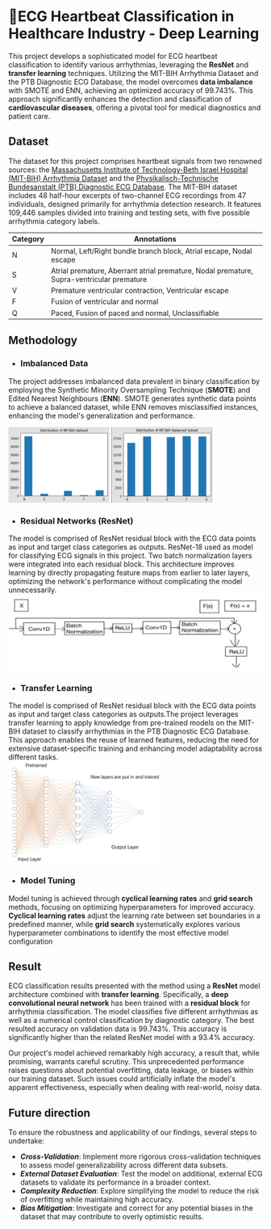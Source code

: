 # :heartbeat:ECG Heartbeat Classification in Healthcare Industry - Deep Learning

This project develops a sophisticated model for ECG heartbeat classification to identify various arrhythmias, leveraging the **ResNet** and **transfer learning** techniques. Utilizing the MIT-BIH Arrhythmia Dataset and the PTB Diagnostic ECG Database, the model overcomes **data imbalance** with SMOTE and ENN, achieving an optimized accuracy of 99.743%. This approach significantly enhances the detection and classification of **cardiovascular diseases**, offering a pivotal tool for medical diagnostics and patient care.  

## Dataset    
The dataset for this project comprises heartbeat signals from two renowned sources: the [Massachusetts Institute of Technology-Beth Israel Hospital (MIT-BIH) Arrhythmia Dataset](https://www.physionet.org/content/mitdb/1.0.0/ "悬停显示") and the [Physikalisch-Technische Bundesanstalt (PTB) Diagnostic ECG Database](https://www.physionet.org/content/ptbdb/1.0.0/ "悬停显示"). The MIT-BIH dataset includes 48 half-hour excerpts of two-channel ECG recordings from 47 individuals, designed primarily for arrhythmia detection research. It features 109,446 samples divided into training and testing sets, with five possible arrhythmia category labels.  

<div>

| Category  | Annotations  |
| ---------- | -----------|
| N  | Normal, Left/Right bundle branch block, Atrial escape, Nodal escape   |  
| S   | Atrial premature, Aberrant atrial premature, Nodal premature, Supra-ventricular premature  | 
| V   | Premature ventricular contraction, Ventricular escape  | 
| F   | Fusion of ventricular and normal   | 
| Q   | Paced, Fusion of paced and normal, Unclassifiable   | 

</div>

## Methodology
* ### Imbalanced Data
The project addresses imbalanced data prevalent in binary classification by employing the Synthetic Minority Oversampling Technique (**SMOTE**) and Edited Nearest Neighbours (**ENN**). SMOTE generates synthetic data points to achieve a balanced dataset, while ENN removes misclassified instances, enhancing the model's generalization and performance​​.  

<img src="/image/after.png" width = "200" height = "150" alt="cmo" /> <img src="/image/before.png" width = "200" height = "150" alt="cmo" />  
* ### Residual Networks (ResNet)  
The model is comprised of ResNet residual block with the ECG data points as input and target class categories as outputs. ResNet-18 used as model for classifying ECG signals in this project. Two batch normalization layers were integrated into each residual block. This architecture improves learning by directly propagating feature maps from earlier to later layers, optimizing the network's performance without complicating the model unnecessarily​​.  
<img src="/image/restnet.png" width = "550" height = "150" alt="cmo" />  
* ### Transfer Learning  
The model is comprised of ResNet residual block with the ECG data points as input and target class categories as outputs.The project leverages transfer learning to apply knowledge from pre-trained models on the MIT-BIH dataset to classify arrhythmias in the PTB Diagnostic ECG Database. This approach enables the reuse of learned features, reducing the need for extensive dataset-specific training and enhancing model adaptability across different tasks​​.  
<img src="/image/transferlearningmodel.png" width = "300" height = "200" alt="cmo" />  

* ### Model Tuning  
Model tuning is achieved through **cyclical learning rates** and **grid search** methods, focusing on optimizing hyperparameters for improved accuracy. **Cyclical learning rates** adjust the learning rate between set boundaries in a predefined manner, while **grid search** systematically explores various hyperparameter combinations to identify the most effective model configuration​  

## Result
ECG classification results presented with the method using a **ResNet** model architecture combined with **transfer learning**. Specifically, a **deep convolutional neural network** has been trained with a **residual block** for arrhythmia classification. The model classifies five different arrhythmias as well as a numerical control classification by diagnostic category. The best resulted accuracy on validation data is 99.743%. This accuracy is significantly higher than the related ResNet model with a 93.4% accuracy.  

Our project's model achieved remarkably high accuracy, a result that, while promising, warrants careful scrutiny. This unprecedented performance raises questions about potential overfitting, data leakage, or biases within our training dataset. Such issues could artificially inflate the model's apparent effectiveness, especially when dealing with real-world, noisy data.  

## Future direction  
To ensure the robustness and applicability of our findings, several steps to undertake:  

* ***Cross-Validation***: Implement more rigorous cross-validation techniques to assess model generalizability across different data subsets.  
* ***External Dataset Evaluation***: Test the model on additional, external ECG datasets to validate its performance in a broader context.  
* ***Complexity Reduction***: Explore simplifying the model to reduce the risk of overfitting while maintaining high accuracy.  
* ***Bias Mitigation***: Investigate and correct for any potential biases in the dataset that may contribute to overly optimistic results.  
